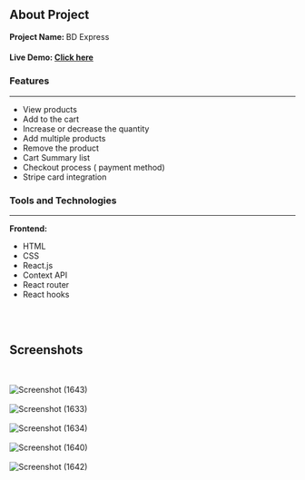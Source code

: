 
<h2>About Project</h2>

<b>Project Name: </b> BD Express 

<h4>Live Demo: <a href="https://stupefied-mahavira-6febcb.netlify.app/">Click here</a </h4> 

<h3>Features </h3>
<hr />
<ul>
  <li>View products </li>
  <li>Add to the cart </li>
  <li> Increase or decrease the quantity </li>
  <li> Add multiple products </li>
  <li> Remove the product </li>
  <li> Cart Summary list </li>
  <li>Checkout process ( payment method) </li>
  <li>Stripe card integration </li>
  
  
</ul>


<h3>Tools and Technologies </h3>
<hr />

<b>Frontend: </b>
<ul>
  <li> HTML </li>
  <li> CSS </li>
  <li> React.js </li>
  <li> Context API </li>
  <li> React router </li>

  <li> React hooks </li>
</ul>

<br />
<br />

<h2>Screenshots</h2>
<br />
  
  
  ![Screenshot (1643)](https://user-images.githubusercontent.com/48715379/179381183-422fb61f-dd14-4560-9265-417052be995a.png)   <br /> <br />
![Screenshot (1633)](https://user-images.githubusercontent.com/48715379/179381187-5d3aefc8-5c28-41be-9a7d-3048a7725fae.png)  <br /> <br />
![Screenshot (1634)](https://user-images.githubusercontent.com/48715379/179381189-27bd907f-6cc2-4efb-8f54-00b440dc6c07.png) <br /> <br />
![Screenshot (1640)](https://user-images.githubusercontent.com/48715379/179381194-15dd3d41-c33b-4ec8-ae97-84404d0437c1.png) <br /> <br />
![Screenshot (1642)](https://user-images.githubusercontent.com/48715379/179381196-45fccbe2-b450-4fcf-85d5-2af2ca22cb3c.png) <br /> <br />

  
  
  
